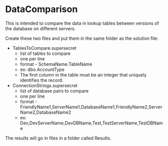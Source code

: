 # DataComparison
This is intended to compare the data in lookup tables between versions of the database on different servers.

Create these two files and put them in the same folder as the solution file:
* TablesToCompare.supersecret
    * list of tables to compare
    * one per line
    * format - SchemaName.TableName
    * ex: dbo.AccountType
    * The first column in the table must be an integer that uniquely identifies the record.
* ConnectionStrings.supersecret
    * list of database pairs to compare
    * one per line
    * format - FriendlyName1,ServerName1,DatabaseName1,FriendlyName2,ServerName2,DatabaseName2
    * ex: Dev,DevServerName,DevDBName,Test,TestServerName,TestDBName

The results will go in files in a folder called Results.
